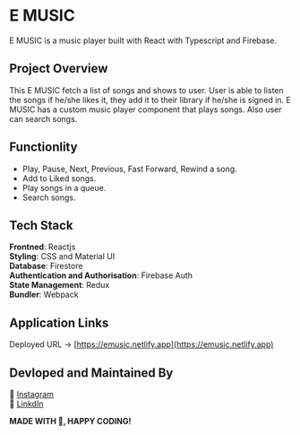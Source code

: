 # E MUSIC

E MUSIC is a music player built with React with Typescript and Firebase.  

## Project Overview
This E MUSIC fetch a list of songs and shows to user. User is able to listen the songs if he/she likes it, they add it to their library if he/she is signed in. E MUSIC has a custom music player component that plays songs. Also user can search songs.

## Functionlity
- Play, Pause, Next, Previous, Fast Forward, Rewind a song.
- Add to Liked songs.
- Play songs in a queue.
- Search songs.

## Tech Stack

<b>Frontned</b>: Reactjs
<br>
<b>Styling</b>: CSS and Material UI
<br>
<b>Database</b>: Firestore
<br>
<b>Authentication and Authorisation</b>: Firebase Auth
<br>
<b>State Management</b>: Redux
<br>
<b>Bundler</b>: Webpack
<br>

## Application Links

Deployed URL -> [https://emusic.netlify.app](https://emusic.netlify.app)
<br>


## Devloped and Maintained By

📸 [Instagram](https://www.instagram.com/lucifer_the_king/?hl=en) <br /> 
🧳 [LinkdIn](https://www.linkedin.com/in/nihal-ahamed-m-s-7b6808190/)
<br>


**MADE WITH 💖, HAPPY CODING!**
